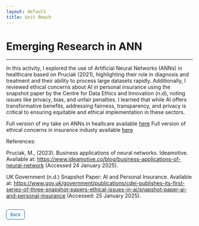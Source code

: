 ```yaml
---
layout: default
title: Unit 8mach
---
```


# Emerging Research in ANN

---

In this activity, I explored the use of Artificial Neural Networks (ANNs) in healthcare based on Pruciak (2021), highlighting their role in diagnosis and treatment and their ability to process large datasets rapidly. Additionally, I reviewed ethical concerns about AI in personal insurance using the snapshot paper by the Centre for Data Ethics and Innovation (n.d), noting issues like privacy, bias, and unfair penalties. I learned that while AI offers transformative benefits, addressing fairness, transparency, and privacy is critical to ensuring equitable and ethical implementation in these sectors.


Full version of my take on ANNs in healtcare available <a href="pdf/Pruciak.pdf" target="_blank" rel="noopener noreferrer">here</a>
Full version of ethical concerns in insurance industy available <a href="pdf/UK.pdf" target="_blank" rel="noopener noreferrer">here</a>

References: 

Pruciak, M., (2023). Business applications of neural networks. Ideamotive. Available at: https://www.ideamotive.co/blog/business-applications-of-neural-network (Accessed 24 January 2025).

UK Government (n.d.) Snapshot Paper: AI and Personal Insurance. Available at: https://www.gov.uk/government/publications/cdei-publishes-its-first-series-of-three-snapshot-papers-ethical-issues-in-ai/snapshot-paper-ai-and-personal-insurance (Accessed: 25 January 2025).


<style>
  .back-button {
    display: inline-block;
    background-color: white;
    color: #006699;
    text-decoration: none;
    padding: 5px 10px; /* Reduced padding for a smaller button */
    font-size: 12px; /* Smaller font size */
    border: 1px solid #006699; /* Thinner border */
    border-radius: 5px;
    cursor: pointer;
    transition: background-color 0.3s, color 0.3s;
    margin: 15px 0; /* Adds space above and below the button */
  }
  .back-button:hover {
    background-color: #006699;
    color: white;
 }
</style>

<div class="button-container">
  <a href="https://dzervenes.github.io/" class="back-button">Back</a>
